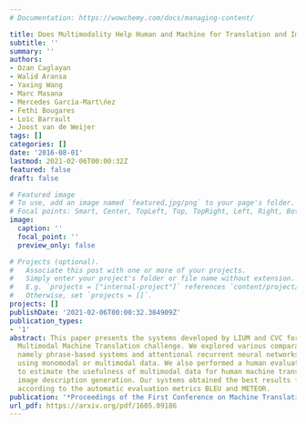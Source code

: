 ```yaml
---
# Documentation: https://wowchemy.com/docs/managing-content/

title: Does Multimodality Help Human and Machine for Translation and Image Captioning?
subtitle: ''
summary: ''
authors:
- Ozan Caglayan
- Walid Aransa
- Yaxing Wang
- Marc Masana
- Mercedes Garcı́a-Mart\ńez
- Fethi Bougares
- Loı̈c Barrault
- Joost van de Weijer
tags: []
categories: []
date: '2016-08-01'
lastmod: 2021-02-06T00:00:32Z
featured: false
draft: false

# Featured image
# To use, add an image named `featured.jpg/png` to your page's folder.
# Focal points: Smart, Center, TopLeft, Top, TopRight, Left, Right, BottomLeft, Bottom, BottomRight.
image:
  caption: ''
  focal_point: ''
  preview_only: false

# Projects (optional).
#   Associate this post with one or more of your projects.
#   Simply enter your project's folder or file name without extension.
#   E.g. `projects = ["internal-project"]` references `content/project/deep-learning/index.md`.
#   Otherwise, set `projects = []`.
projects: []
publishDate: '2021-02-06T00:00:32.384909Z'
publication_types:
- '1'
abstract: This paper presents the systems developed by LIUM and CVC for the WMT16
  Multimodal Machine Translation challenge. We explored various comparative methods,
  namely phrase-based systems and attentional recurrent neural networks models trained
  using monomodal or multimodal data. We also performed a human evaluation in order
  to estimate the usefulness of multimodal data for human machine translation and
  image description generation. Our systems obtained the best results for both tasks
  according to the automatic evaluation metrics BLEU and METEOR.
publication: '*Proceedings of the First Conference on Machine Translation*'
url_pdf: https://arxiv.org/pdf/1605.09186
---
```

